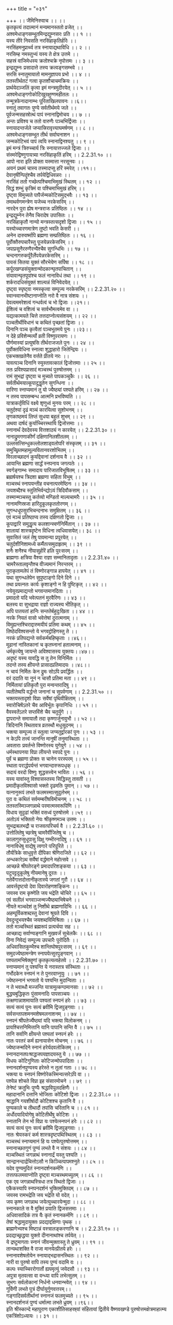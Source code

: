 +++
title = "०३१"

+++
।। जैमिनिरुवाच ।। ।।  
कृतकृत्यं तदात्मानं मन्यमानस्ततो व्रजेत् ।।  
अश्वमेधाङ्गसम्भूतमिन्द्रद्युम्नसरः प्रति ।। १ ।।  
यस्य तीरे निवसति नरसिंहाकृतिर्हरिः ।।  
नरसिंहमनुप्रार्थ्य तत्र स्नायाद्यथाविधि ।। २ ।।  
नरसिम्ह नमस्तुभ्यं यस्य ते क्षेत्र उत्तमे ।।  
सहस्रं वाजिमेधस्य क्रतोश्चक्रे नृपोत्तमः ।। ३ ।।  
इन्द्रद्युम्नः प्रसादात्ते तस्य क्रत्वङ्गसम्भवे ।।  
सरसि स्नातुमायातो मामनुज्ञापय प्रभो ।। ४ ।।  
ततस्तीर्थतटं गत्वा कृतशौचाचमक्रियः ।।  
प्रार्थयेदञ्जलिं कृत्वा इमं मन्त्रमुदीरयेत् ।। ५ ।।  
अश्वमेधाङ्गगोकोटिखुरक्षुण्णमहीतलः ।।  
तन्मूत्रफेनादानाम्भः पूरिताखिलपावनः ।।६।।  
स्नातुं तवागतः पुण्ये सर्वतीर्थमये जले ।।  
पूर्वजन्मसहस्रोत्थं पापं स्नानाद्विमोचय ।। ७ ।।  
अन्तः प्रविश्य च ततो वारुणैः पञ्चभिर्द्विजाः ।।  
स्नायादन्तर्जले जप्यात्त्रिरावृत्त्याघमर्षणम् ।। ८ ।।  
अश्वमेधाङ्गसम्भूत तीर्थ सर्वाघनाशन ।।  
जन्मकोटिभवं पापं त्वयि स्नानाद्विनश्यतु ।। ९ ।।  
इमं मन्त्रं त्रिरुच्चार्य त्रिः स्नायात्तज्जले द्विजाः ।।  
संस्मरेद्विष्णुगायत्र्या नरसिंहाकृतिं हरिम् ।। 2.2.31.१० ।।  
आपो नारा इति प्रोक्ता यस्मात्ता नरसूनवः ।।  
अयनं प्रथमं चास्य तस्मादप्सु हरिं स्मरेत् ।।११।।  
देवानृषीन्पितॄंश्चैव तर्पयेद्विधिवन्नरः ।।  
नरसिंहं ततो गच्छेत्पश्चिमाभिमुखं स्थितम् ।। १२ ।।  
सिद्धं शम्भुं कृत्रिमं वा पश्चिमाभिमुखं हरिम् ।।  
दृष्ट्वा विमुच्यते पापैर्जन्मकोटिसमुद्भवैः ।। १३ ।।  
तमाथर्वणमन्त्रेण यजेच्च नरकेसरिम् ।।  
नारदेन पुरा ह्येष मन्त्रराजः प्रतिष्ठितः ।। १४ ।।  
इन्द्रद्युम्नेन तेनैव चिरादेष उपासितः ।।  
नरसिंहाकृतौ नान्यो मन्त्रस्तत्सदृशो द्विजाः ।। १५ ।।  
यस्योच्चारणमात्रेण तुष्टो भवति केसरी ।।  
अनेन दारुवर्ष्मापि ब्रह्मणा सम्प्रतिष्ठितः ।। १६ ।।  
पूर्वोक्तैरुपचारैस्तु पूजयेन्नरकेसरिम् ।।  
जपाप्रसूनैररुणैरन्यैश्चैव सुगन्धिभिः ।। १७ ।।  
चन्दनागरुकर्पूरैर्लेपयेन्नरकेसरिम् ।।  
पायसं सितया युक्तं सौरभेयेण सर्पिषा ।। १८ ।।  
कर्पूरखण्डसंयुक्तान्मोदकान्घृतपाचितान् ।।  
संयावान्घृतपूपांश्च फलं नानाविधं तथा ।। १९ ।।  
शर्करादधिसंयुक्तं शाल्यन्नं विनिवेदयेत् ।।  
दृष्ट्वा स्पृष्ट्वा नमस्कृत्वा सम्पूज्य नरकेसरिम् ।। 2.2.31.२० ।।  
स्वान्स्वानभीष्टानाप्नोति नरो वै नात्र संशयः ।।  
देवत्वममरेशत्वं गन्धर्वत्वं च भो द्विजाः ।।२१।।  
ईशित्वं च वशित्वं च सार्वभौमत्वमेव वा ।।  
यद्यत्कामयते चित्ते तत्तदाप्नोत्यसंशयम् ।। २२ ।।  
पञ्चतीर्थीविधानं च कथितं पृच्छतां द्विजाः ।।  
दिनानि पञ्च कृत्वैतां पञ्चभूतमये पुनः ।।२३।।  
न देहे प्रविशेन्मर्त्यो व्रती विष्णुपरायणः ।।  
पौर्णमास्यां प्रत्युषसि तीर्थराजजले पुनः ।। २४ ।।  
पूर्वोक्तविधिना स्नात्वा शुद्धाहारो जितेन्द्रियः ।।  
एकभक्तव्रतेनैव वर्त्तते प्रीतये नरः ।।  
यावत्पञ्च दिनानि स्युस्तावत्कालं द्विजोत्तमाः ।। २५ ।।  
ततः प्रविश्यप्रासादं मञ्चस्थं पुरुषोत्तमम् ।।  
रामं सुभद्रां दृष्ट्वा च मुच्यते पापकञ्चुकैः ।। २६ ।।  
सर्वतीर्थमयात्कूपादुद्धृतेन सुगन्धिना ।।  
वारिणा स्नाप्यमानं तु यो ज्यैष्ठ्यां पश्यते हरिम् ।। २७ ।।  
न तस्य पापसम्बन्ध आत्मनि प्रभविष्यति ।।  
यात्राकर्तृविधिं वक्ष्ये शृणुध्वं मुनयः परम् ।। २८ ।।  
चतुर्दश्यां दृढं मञ्चं कारयित्वा सुशोभनम् ।।  
तृणकाष्ठमयं लिप्तं सुधया बहुलं शुभम् ।। २९ ।।  
अथवा दार्षदं कुर्याच्चिरस्थायि द्विजोत्तमाः ।।  
स्नानार्थं देवदेवस्य वित्तशाठ्यं न कारयेत् ।। 2.2.31.३० ।।  
नानाद्रुमगणाकीर्णं दक्षिणानिलशीतलम् ।।  
उल्लसत्सिन्धुकल्लोलशाड्वलोपरि संस्कृतम् ।। ३१ ।।  
समुच्छ्रितमहामूल्यवितानवरशोभितम् ।।  
विरलाच्छादनं कुर्याद्देवानां दर्शनाय वै ।। ३२ ।।  
आयान्ति ब्रह्मणा सार्द्धं स्नपनाय जगत्पतेः ।।  
स्वर्गङ्गाम्भः समादाय पारिजातविभूषितम् ।। ३३ ।।  
ब्रह्मर्षयश्च त्रिदशा ब्रह्मणा सहिता विभुम् ।।  
मञ्चस्थं स्नापयन्तीह वचनात्परमेष्ठिनः ।। ३४ ।।  
जयशब्दैश्च स्तुतिभिर्वन्द्योऽयं त्रिदिवौकसाम् ।।  
तस्मान्मञ्चस्तु कर्तव्यो मण्डितो माल्यचामरैः ।। ३५ ।।  
नानामणिस्रजा हारिदुकूलकृततोरणम् ।।  
सुगन्धधूपसुरभिचन्दनाभः समुक्षितम् ।। ३६ ।।  
एवं मञ्चं प्रतिष्ठाप्य तस्य दक्षिणतो द्विजाः ।।  
कूपाद्वारि समुद्धृत्य कलशान्स्वर्णनिर्मितान् ।। ३७ ।।  
शालायां शास्त्रदृष्टेन विधिना त्वधिवासयेत्।। ३८ ।।  
सुवासितं जलं तेषु पावमान्या प्रपूरयेत् ।।  
चतुर्दशीनिशामध्ये कर्मैतत्समुदाहृतम् ।। ३९ ।।  
शनैः शनैश्च नीयासुर्हरिं हलि पुरःसरम् ।।  
ब्राह्मणाः क्षत्रिया वैश्या राज्ञा सम्मानितादृताः ।। 2.2.31.४० ।।  
चामरैस्तालवृन्तैश्च वीज्यमानं निरन्तरम् ।।  
पुराकृतामलेपं तं विष्णोरङ्गान्न हापयेत् ।। ४१ ।।  
यथा सुगन्धलेपेन सुपुष्टाङ्गो दिने दिने ।।  
तथा प्रयत्नतः कार्यः कृशाङ्गो न हि पुष्टिकृत् ।। ४२ ।।  
नयेयुरप्रमाद्यन्तो भगवन्तमानदिताः ।।  
प्रमादतो यदि भवेत्पतनं मुरवैरिणः ।। ४३ ।।  
बलस्य वा सुभद्राया राज्ञो राज्यस्य भीतिकृत् ।।  
अपि पातयतां हानिः सन्ततेर्बहुदुःखिता ।। ४४ ।।  
नरके नियतं वासो भवेत्तेषां दुरात्मनाम् ।।  
विमुह्यन्तश्चिराद्दारुमयीयं प्रतिमा कथम् ।। ४५ ।।  
तिष्ठेदविश्वसन्तो ये भगवद्द्रोहिणस्तु ते ।।  
नरकं प्रतिपद्यन्ते सर्वकर्मबहिष्कृताः ।।४६।।  
मूढानां नास्तिकानां च कृतघ्नानां हतात्मनाम् ।।  
धर्मकृत्येषु जायन्ते अविश्वासस्य युक्तयः।।४७।।  
अदृष्टं यस्य यावद्धि स तु तेन विनिर्मितः ।।  
तदन्ते तस्य क्षीयन्ते प्रासादप्रतिमादयः ।।४८।।  
न चायं निर्मितः केन द्रुमः सोऽपि प्रवर्द्धितः ।।  
वरं ददाति या नूनं न चासौ प्रतिमा मता ।। ४९ ।।  
निर्मितायां प्रतिकृतौ पुरा मन्वन्तरादिषु ।।  
व्यतीतेष्वपि वर्द्धन्ते जनानां च सुपर्वणाम् ।। 2.2.31.५० ।।  
भक्तयस्तादृशो विप्राः सर्वेषां पृथिवीक्षिताम् ।।  
स्वारोचिषेंऽतरे चैव आविर्भूतः कृपानिधिः ।। ५१ ।।  
वैवस्वतेंऽतरे सप्तविंशे चैव चतुर्युगे ।।  
द्वापरान्ते समायातौ तदा कृष्णार्जुनावुभौ ।। ५२ ।।  
त्रिदिनानि स्थितावत्र व्रतस्थौ मधुसूदनम् ।।  
भक्त्या सम्पूज्य तं स्तुत्वा जग्मतुर्द्वारकां पुनः ।। ५३ ।।  
न केऽपि तत्त्वं जानन्ति मानुषीं तनुमास्थिताः ।।  
अवताराः प्रवर्तन्ते विष्णोरस्य युगेयुगे ।। ५४ ।।  
धर्मस्थापनया विप्रा लीयन्ते स्वपदे पुनः ।।  
पूर्वं च ब्रह्मणा प्रोक्तः स चानेन परस्परम् ।। ५५ ।।  
स्थाता परार्द्धपर्यन्तं भगवान्दारुरूपधृक् ।।  
सदायं वरदो विष्णुः शुद्धसत्त्वेन भावितः ।। ५६ ।।  
यस्य यावांस्तु विश्वासस्तस्य सिद्धिस्तु तावती ।।  
प्रमादीकृतविश्वासो भक्तो दृढमतिः पुमान् ।। ५७ ।।  
यत्नानुरूपं लभते फलमस्मात्सुदुर्लभम् ।।  
पुरा वः कथितं सर्वमम्बरीषविमोचनम् ।। ५८ ।।  
ततस्तस्मिञ्जगन्नाथे परमात्मस्वरूपिणि ।।  
विधाय सुदृढां भक्तिं वसध्वं पुरुषोत्तमे ।।५९ ।।  
अतोऽयं भक्तितो नेयः श्रीकृष्णमञ्च उत्तमः ।।  
सुभद्राबलभद्रौ च राजवत्परिचर्य वै ।। 2.2.31.६० ।।  
उत्तोलितेषु च्छत्रेषु चामरैर्वीजितेषु च ।।  
कालागुरुसुधूपासु दिक्षु गम्भीरनादिषु ।। ६१ ।।  
नानाविधेषु वाद्येषु त्वगारे परिपूरिते ।।  
तौर्यत्रिके साधुवृत्ते दीपिका श्रेणिराजिते ।। ६२ ।।  
अन्धकारेऽथ सर्वेषां वर्द्धमाने महोत्सवे ।।  
आच्छन्ने श्रीपतेरङ्गे प्रमादपरिशङ्कया ।। ६३ ।।  
पटुपट्टदुकूलेषु नीयमानेषु दूरतः ।।  
गतेर्वेगात्तदोत्तानीकृतास्ये जगतां गुरौ ।। ६४ ।।  
आवर्त्तदृष्टयो देवा दिवारोहणशङ्किनः ।।  
जयस्व राम कृष्णेति जय भद्रेति चोचिरे ।। ६५ ।।  
एवं सलीलं भगवाञ्जन्मज्यैष्ठ्याभिषेचने ।।  
नीयते मञ्चदेशं तु निशीथे ब्राह्मणादिभिः ।। ६६ ।।  
अहम्पूर्विकशब्दस्तु देवानां श्रूयते दिवि ।।  
देवदुन्दुभयश्चैव जयशब्दविमिश्रिताः ।। ६७ ।।  
ततो मञ्चस्थितं ब्रह्मरूपं प्रत्यर्चया सह ।।  
आच्छाद्य सर्वाण्यङ्गानि मुखवर्जं सुचेलकैः ।। ६८ ।।  
विना निवेद्यं सम्पूज्य उपचारैः पुरोदितैः ।।  
अधिवासितकुम्भैश्च शान्तिघोषपुरःसरम् ।। ६९ ।।  
समुदज्येष्ठामन्त्रेण स्नापयेत्सुरपुङ्गवान् ।।  
पश्यतामभिषेक्तॄणां कृतकृत्यत्वहेतवे ।। 2.2.31.७० ।।  
स्नाप्यमानं तु पश्यन्ति ये नरास्तत्र संस्थिताः ।।  
गर्भोदकेन स्नपनं न ते पुनरवाप्नुयुः ।। ७१ ।।  
ज्येष्ठस्नानं भगवतो ये पश्यन्ति मुदान्विताः ।।  
न ते भवाब्धौ मज्जन्ति यात्रामुत्कण्ठमानसाः ।। ७२ ।।  
बुद्ध्यबुद्धिकृतः पुंसामनादिः पापसञ्चयः ।।  
तत्क्षणान्नाशमायाति पश्यतां स्नपनं हरेः ।। ७३ ।।  
सत्यं सत्यं पुनः सत्यं ब्रवीमि द्विजपुङ्गवाः ।।  
सर्वसन्तापशमनमशेषमलनाशनम् ।। ७४ ।।  
स्नपनं श्रीपतेर्ज्यैष्ठ्यां यदि भक्त्या विलोकनम् ।।  
प्रायश्चित्तनिमित्तानि यानि पापानि सन्ति वै ।। ७५ ।।  
तानि सर्वाणि क्षीयन्ते पश्यतां स्नपनं हरेः ।।  
नातः परतरं कर्म ह्यनायासेन मोचनम् ।। ७६ ।।  
ज्येष्ठजन्मदिने स्नानं हरेर्यदवलोकितम् ।।  
स्नानदानतपःश्राद्धजपयज्ञादयस्तु ये ।। ७७ ।।  
विधयः कोटिगुणिताः कोटिजन्मोपपादिताः ।।  
स्नानदर्शनपुण्यस्य हरेस्ते न तुलां गताः ।। ७८ ।।  
भक्त्या यः स्नपनं विष्णोरेकस्मिन्वत्सरेऽपि वा ।।  
पश्येन्न शोचते विप्रा इह संसारमोचने ।। ७९ ।।  
तेनेष्टं क्रतुभिः पुण्यैः श्रद्धाविपुलदक्षिणैः ।।  
महादानानि दत्तानि भोजिताः कोटिशो द्विजाः ।। 2.2.31.८० ।।  
श्राद्धानि गयशीर्षादौ कोटिशश्च कृतानि वै ।।  
पुण्यकाले च तीथार्दौ तपांसि चरितानि च ।। ८१ ।।  
अर्धोदयादियोगेषु कोटितीर्थेषु कोटिशः ।।  
स्नातानि तेन भो विप्रा यः पश्येत्स्नपनं हरेः ।। ८२ ।।  
सत्यं सत्यं पुनः सत्यं ब्रवीमि द्विजपुङ्गवाः ।।  
नातः श्रेयस्करं कर्म शास्त्रदृष्टपथिस्थितम् ।। ८३ ।।  
मञ्चस्थं स्नाप्यमानं हि यः पश्येत्पुरुषोत्तमम् ।।  
स्नानाच्छतगुणं पुण्यं लभते वै न संशयः ।। ८४ ।।  
मञ्चस्थितं जगन्नाथं स्नानार्द्रं यस्तु पश्यति ।।  
सान्द्रानन्दार्द्रचित्तोऽसौ न किञ्चित्पापमश्नुते ।। ८५ ।।  
यदेव पुण्यमुदितं स्नानदर्शनकर्मणि ।।  
तत्तत्फलमवाप्नोति दृष्ट्वा मञ्चस्थमच्युतम् ।। ८६ ।।  
एक एव जगन्नाथस्त्रिधा तत्र स्थितो द्विजाः ।।  
एकैकस्यापि स्नपनदर्शनं भुक्तिमुक्तिदम् ।। ८७ ।।  
जयस्व रामभद्रेति जय भद्रेति यो वदेत् ।।  
जय कृष्ण जगन्नाथ जयेत्युच्चारयेन्मुदा ।। ८८ ।।  
स्नानकाले स वै मुक्तिं प्रयाति द्विजसत्तमाः ।।  
अधिवासादिकं तत्र यैः कृतं स्नानकर्मणि ।। ८९ ।।  
तेषां श्रद्धामुदायुक्तः प्रदद्याद्दक्षिणाः पृथक् ।।  
ब्राह्मणेभ्यश्च मिष्टान्नं वस्त्रालङ्करणानि च ।। 2.2.31.९० ।।  
प्रदद्याच्छ्रद्धया युक्तो दीनानाथांश्च तर्पयेत् ।।  
ये द्रष्टुमागताः स्नानं जीवन्मुक्तास्तु ते ध्रुवम् ।। ९१ ।।  
तान्यथाशक्ति वै राजा मानयेत्प्रीतये हरेः ।।  
स्नानावशेषतोयेन स्नायाद्भद्रासनस्थितः ।। ९२ ।।  
नारी वा पुरुषो वापि तस्य पुण्यं वदामि वः ।।  
कल्पः स्याच्चिररोगार्तो ह्यपमृत्युं जयेदसौ ।। ९३ ।।  
अपुत्रा मृतवत्सा वा वन्ध्या वापि लभेत्सुतम् ।।  
सुभगः सर्वलोकानां निर्धनो धनवान्भवेत् ।। ९४ ।।  
गुर्विणी लभते पुत्रं दीर्घायुर्गुणवत्तरम्।।  
गङ्गादिसर्वतीर्थानां स्नानजं फलमुच्यते ।। ९५ ।।  
स्नानदर्शनजं पुण्यं धर्मात्मा लभते ध्रुवम् ।।९६।।  
इति श्रीस्कान्दे महापुराण एकाशीतिसाहस्र्यां संहितायां द्वितीये वैष्णवखण्डे पुरुषोत्तमक्षेत्रमाहात्म्य एकत्रिंशोऽध्यायः ।। ३१ ।।